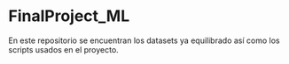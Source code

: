 # FinalProject_ML
En este repositorio se encuentran los datasets ya equilibrado así como los scripts usados en el proyecto.
